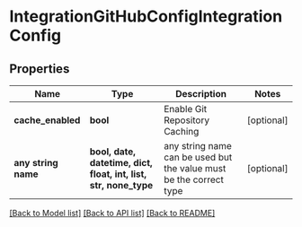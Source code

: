 # IntegrationGitHubConfigIntegrationConfig


## Properties
Name | Type | Description | Notes
------------ | ------------- | ------------- | -------------
**cache_enabled** | **bool** | Enable Git Repository Caching | [optional] 
**any string name** | **bool, date, datetime, dict, float, int, list, str, none_type** | any string name can be used but the value must be the correct type | [optional]

[[Back to Model list]](../README.md#documentation-for-models) [[Back to API list]](../README.md#documentation-for-api-endpoints) [[Back to README]](../README.md)


